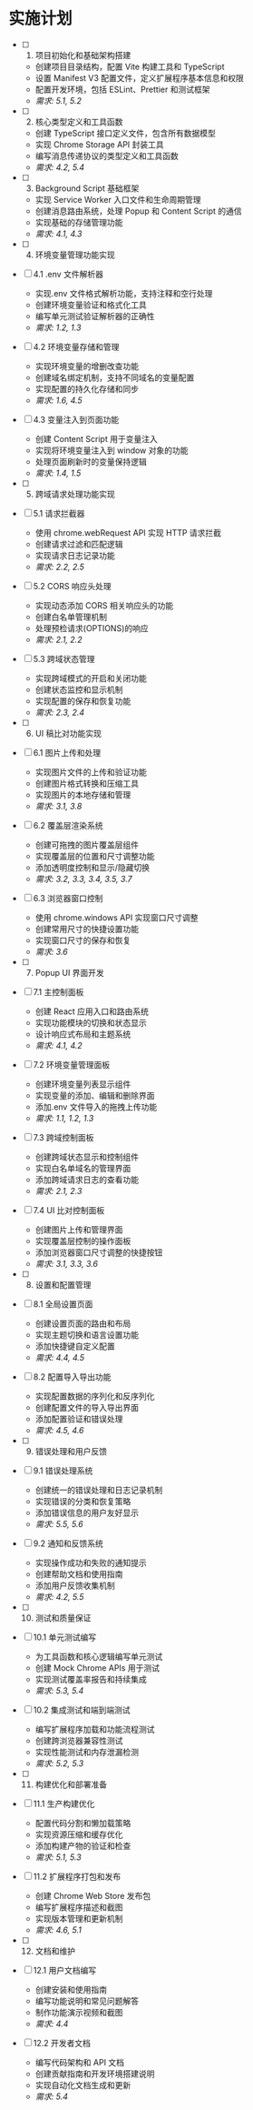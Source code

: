 # 实施计划

- [ ] 1. 项目初始化和基础架构搭建

  - 创建项目目录结构，配置 Vite 构建工具和 TypeScript
  - 设置 Manifest V3 配置文件，定义扩展程序基本信息和权限
  - 配置开发环境，包括 ESLint、Prettier 和测试框架
  - _需求: 5.1, 5.2_

- [ ] 2. 核心类型定义和工具函数

  - 创建 TypeScript 接口定义文件，包含所有数据模型
  - 实现 Chrome Storage API 封装工具
  - 编写消息传递协议的类型定义和工具函数
  - _需求: 4.2, 5.4_

- [ ] 3. Background Script 基础框架

  - 实现 Service Worker 入口文件和生命周期管理
  - 创建消息路由系统，处理 Popup 和 Content Script 的通信
  - 实现基础的存储管理功能
  - _需求: 4.1, 4.3_

- [ ] 4. 环境变量管理功能实现
- [ ] 4.1 .env 文件解析器

  - 实现.env 文件格式解析功能，支持注释和空行处理
  - 创建环境变量验证和格式化工具
  - 编写单元测试验证解析器的正确性
  - _需求: 1.2, 1.3_

- [ ] 4.2 环境变量存储和管理

  - 实现环境变量的增删改查功能
  - 创建域名绑定机制，支持不同域名的变量配置
  - 实现配置的持久化存储和同步
  - _需求: 1.6, 4.5_

- [ ] 4.3 变量注入到页面功能

  - 创建 Content Script 用于变量注入
  - 实现将环境变量注入到 window 对象的功能
  - 处理页面刷新时的变量保持逻辑
  - _需求: 1.4, 1.5_

- [ ] 5. 跨域请求处理功能实现
- [ ] 5.1 请求拦截器

  - 使用 chrome.webRequest API 实现 HTTP 请求拦截
  - 创建请求过滤和匹配逻辑
  - 实现请求日志记录功能
  - _需求: 2.2, 2.5_

- [ ] 5.2 CORS 响应头处理

  - 实现动态添加 CORS 相关响应头的功能
  - 创建白名单管理机制
  - 处理预检请求(OPTIONS)的响应
  - _需求: 2.1, 2.2_

- [ ] 5.3 跨域状态管理

  - 实现跨域模式的开启和关闭功能
  - 创建状态监控和显示机制
  - 实现配置的保存和恢复功能
  - _需求: 2.3, 2.4_

- [ ] 6. UI 稿比对功能实现
- [ ] 6.1 图片上传和处理

  - 实现图片文件的上传和验证功能
  - 创建图片格式转换和压缩工具
  - 实现图片的本地存储和管理
  - _需求: 3.1, 3.8_

- [ ] 6.2 覆盖层渲染系统

  - 创建可拖拽的图片覆盖层组件
  - 实现覆盖层的位置和尺寸调整功能
  - 添加透明度控制和显示/隐藏切换
  - _需求: 3.2, 3.3, 3.4, 3.5, 3.7_

- [ ] 6.3 浏览器窗口控制

  - 使用 chrome.windows API 实现窗口尺寸调整
  - 创建常用尺寸的快捷设置功能
  - 实现窗口尺寸的保存和恢复
  - _需求: 3.6_

- [ ] 7. Popup UI 界面开发
- [ ] 7.1 主控制面板

  - 创建 React 应用入口和路由系统
  - 实现功能模块的切换和状态显示
  - 设计响应式布局和主题系统
  - _需求: 4.1, 4.2_

- [ ] 7.2 环境变量管理面板

  - 创建环境变量列表显示组件
  - 实现变量的添加、编辑和删除界面
  - 添加.env 文件导入的拖拽上传功能
  - _需求: 1.1, 1.2, 1.3_

- [ ] 7.3 跨域控制面板

  - 创建跨域状态显示和控制组件
  - 实现白名单域名的管理界面
  - 添加跨域请求日志的查看功能
  - _需求: 2.1, 2.3_

- [ ] 7.4 UI 比对控制面板

  - 创建图片上传和管理界面
  - 实现覆盖层控制的操作面板
  - 添加浏览器窗口尺寸调整的快捷按钮
  - _需求: 3.1, 3.3, 3.6_

- [ ] 8. 设置和配置管理
- [ ] 8.1 全局设置页面

  - 创建设置页面的路由和布局
  - 实现主题切换和语言设置功能
  - 添加快捷键自定义配置
  - _需求: 4.4, 4.5_

- [ ] 8.2 配置导入导出功能

  - 实现配置数据的序列化和反序列化
  - 创建配置文件的导入导出界面
  - 添加配置验证和错误处理
  - _需求: 4.5, 4.6_

- [ ] 9. 错误处理和用户反馈
- [ ] 9.1 错误处理系统

  - 创建统一的错误处理和日志记录机制
  - 实现错误的分类和恢复策略
  - 添加错误信息的用户友好显示
  - _需求: 5.5, 5.6_

- [ ] 9.2 通知和反馈系统

  - 实现操作成功和失败的通知提示
  - 创建帮助文档和使用指南
  - 添加用户反馈收集机制
  - _需求: 4.2, 5.5_

- [ ] 10. 测试和质量保证
- [ ] 10.1 单元测试编写

  - 为工具函数和核心逻辑编写单元测试
  - 创建 Mock Chrome APIs 用于测试
  - 实现测试覆盖率报告和持续集成
  - _需求: 5.3, 5.4_

- [ ] 10.2 集成测试和端到端测试

  - 编写扩展程序加载和功能流程测试
  - 创建跨浏览器兼容性测试
  - 实现性能测试和内存泄漏检测
  - _需求: 5.2, 5.3_

- [ ] 11. 构建优化和部署准备
- [ ] 11.1 生产构建优化

  - 配置代码分割和懒加载策略
  - 实现资源压缩和缓存优化
  - 添加构建产物的验证和检查
  - _需求: 5.1, 5.3_

- [ ] 11.2 扩展程序打包和发布

  - 创建 Chrome Web Store 发布包
  - 编写扩展程序描述和截图
  - 实现版本管理和更新机制
  - _需求: 4.6, 5.1_

- [ ] 12. 文档和维护
- [ ] 12.1 用户文档编写

  - 创建安装和使用指南
  - 编写功能说明和常见问题解答
  - 制作功能演示视频和截图
  - _需求: 4.4_

- [ ] 12.2 开发者文档
  - 编写代码架构和 API 文档
  - 创建贡献指南和开发环境搭建说明
  - 实现自动化文档生成和更新
  - _需求: 5.4_
